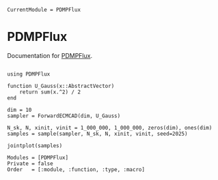 ```@meta
CurrentModule = PDMPFlux
```

# PDMPFlux

Documentation for [PDMPFlux](https://github.com/162348/PDMPFlux.jl).

```@index
```

```@example
using PDMPFlux

function U_Gauss(x::AbstractVector)
    return sum(x.^2) / 2
end

dim = 10
sampler = ForwardECMCAD(dim, U_Gauss)

N_sk, N, xinit, vinit = 1_000_000, 1_000_000, zeros(dim), ones(dim)
samples = sample(sampler, N_sk, N, xinit, vinit, seed=2025)

jointplot(samples)
```

```@autodocs
Modules = [PDMPFlux]
Private = false
Order   = [:module, :function, :type, :macro]
```
